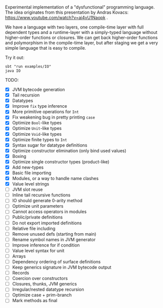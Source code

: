 Experimental implementation of a "dysfunctional" programming language.
The idea originates from this presentation by Andras Kovacs: https://www.youtube.com/watch?v=ai4vU1Naopk .

We have a language with two layers, one compile-time layer with full dependent types and a runtime-layer with a simply-typed language without higher-order functions or closures. We can get back higher-order functions and polymorphism in the compile-time layer, but after staging we get a very simple language that is easy to compile.

Try it out:
```
sbt "run examples/IO"
java IO
```

TODO:
- [x] JVM bytecode generation
- [x] Tail recursion
- [x] Datatypes
- [x] Improve `fix` type inference
- [x] More primitive operations for `Int`
- [x] Fix weakening bug in pretty printing `case`
- [x] Optimize `Bool`-like types
- [x] Optimize `Unit`-like types
- [x] Optimize `Void`-like types
- [x] Optimize finite types to `Int`
- [x] Syntax sugar for datatype definitions
- [x] Optimize constructor elimination (only bind used values)
- [x] Boxing
- [x] Optimize single constructor types (product-like)
- [x] Add new-types
- [x] Basic file importing
- [x] Modules, or a way to handle name clashes
- [x] Value level strings
- [ ] JVM slot reuse
- [ ] Inline tail recursive functions
- [ ] IO should generate 0-arity method
- [ ] Optimize unit parameters
- [ ] Cannot access operators in modules
- [ ] Public/private definitions
- [ ] Do not export imported definitions
- [ ] Relative file including
- [ ] Remove unused defs (starting from main)
- [ ] Rename symbol names in JVM generator
- [ ] Improve inference for if condition
- [ ] Value level syntax for unit
- [ ] Arrays
- [ ] Dependency ordering of surface definitions
- [ ] Keep generics signature in JVM bytecode output
- [ ] Records
- [ ] Coercion over constructors
- [ ] Closures, thunks, JVM generics
- [ ] Irregular/nested datatype recursion
- [ ] Optimize case + prim-branch
- [ ] Mark methods as final
